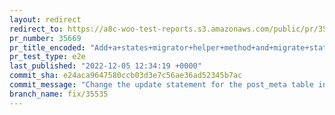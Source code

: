 ```yaml
---
layout: redirect
redirect_to: https://a8c-woo-test-reports.s3.amazonaws.com/public/pr/35669/e2e/index.html
pr_number: 35669
pr_title_encoded: "Add+a+states+migrator+helper+method+and+migrate+states+for+New+Zealand+and+Ukraine"
pr_test_type: e2e
last_published: "2022-12-05 12:34:19 +0000"
commit_sha: e24aca9647580ccb03d3e7c56ae36ad52345b7ac
commit_message: "Change the update statement for the post_meta table in migrate_countr…"
branch_name: fix/35535
---
```

